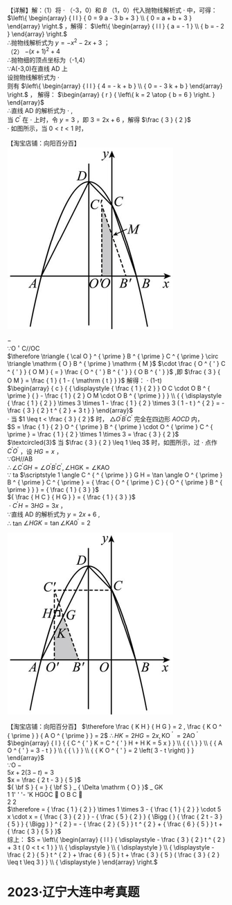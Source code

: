 【详解】解：（1）将 $\cdot$ （-3，0）和 $B$ （1，0）代入抛物线解析式 $\cdot$ 中，可得：$\left\{ \begin{array} { l l } { 0 = 9 a - 3 b + 3 } \\ { 0 = a + b + 3 } \end{array} \right.$ ，解得： $\left\{ \begin{array} { l l } { a = - 1 } \\ { b = - 2 } \end{array} \right.$   
∴抛物线解析式为 $y = - x ^ { 2 } - 2 x + 3$ ；  
（2） $- ( x + 1 ) ^ { 2 } + 4$   
∴抛物细的顶点坐标为（-1,4）  
∵A(-3,0)在直线 AD 上  
设抛物线解析式为 $\cdot$   
则有 $\left\{ \begin{array} { l l } { 4 = - k + b } \\ { 0 = - 3 k + b } \end{array} \right.$ ， 解得： $\begin{array} { r } { \left\{ k = 2 \atop { b = 6 } \right. } \end{array}$   
∴直线 AD 的解析式为 $\cdot$ ,  
当 $C ^ { ' }$ 在 $\cdot$ 上时，令 $y = 3$ ，即 $3 { = } 2 \mathrm { x } { + } 6$ ，解得 $\frac { 3 } { 2 }$   
$\cdot$ 如图所示，当 $0 { < } t { < } 1$ 时，

【淘宝店铺：向阳百分百】
![](<../../qs_image_DB/专题3-5__二次函数压轴：焦点与准线，动点面积，含参二次函数（解析版）/b149bccadcb3864322c605d50d61a4b767b0edff4452859aba0524de9af56e95.jpg>)

$-$   
∵O＇C//OC  
$\therefore \triangle { \cal O } ^ { \prime } B ^ { \prime } C ^ { \prime } \circ \triangle \mathrm { O } B ^ { \prime } \mathrm { M }$ $\cdot \frac { O ^ { ' } C ^ { ' } } { O M } { = } \frac { O ^ { ' } B ^ { ' } } { O B ^ { ' } }$ ,即 $\frac { 3 } { O M } = \frac { 1 } { 1 - { \mathrm { t } } }$ 解得： $\cdot$ (1-t)  
$\begin{array} { c } { { \displaystyle { \frac { 1 } { 2 } } O C \cdot O B ^ { \prime } { } - \frac { 1 } { 2 } O M \cdot O B ^ { \prime } } } \\ { { \displaystyle { \frac { 1 } { 2 } } \times 3 \times 1 - \frac { 1 } { 2 } \times 3 ( 1 - t ) ^ { 2 } = - \frac { 3 } { 2 } t ^ { 2 } + 3 t } } \end{array}$   
$\cdot$ 当 $1 \leq t < \frac { 3 } { 2 }$ 时， $\triangle O ^ { ' } B ^ { ' } C ^ { ' }$ 完全在四边形 $A O C D$ 内，  
$S = \frac { 1 } { 2 } O ^ { \prime } B ^ { \prime } \cdot O ^ { \prime } C ^ { \prime } = \frac { 1 } { 2 } \times 1 \times 3 = \frac { 3 } { 2 }$   
$\textcircled{3}$ 当 $\frac { 3 } { 2 } \leq 1 \leq 3$ 时，如图所示，过 $\cdot$ 点作 $C ^ { \prime } O ^ { \prime }$ ，设 $H G { = } x$ ，  
∵GH//AB  
$\therefore \angle C ^ { \prime } G H = \angle O ^ { \prime } B ^ { \prime } C ^ { \prime } , \angle \mathrm { H G K = \angle K A O }$   
∵ ta $\scriptstyle 1 \angle C ^ { ^ { \prime } } G H = \tan \angle O ^ { \prime } B ^ { \prime } C ^ { \prime } = { \frac { O ^ { \prime } C } { O ^ { \prime } B ^ { \prime } } } = { \frac { 1 } { 3 } }$   
${ \frac { H C } { H G } } = { \frac { 1 } { 3 } }$   
$\ \cdot \ C ^ { ' } H = 3 H G = 3 x$ ，  
∵直线 AD 的解析式为 $y = 2 x + 6$ ,  
∴ tan $\angle H G K = \tan \angle K A 0 ^ { \prime } = 2$

![](<../../qs_image_DB/专题3-5__二次函数压轴：焦点与准线，动点面积，含参二次函数（解析版）/8c3967be8bd5c380f83c60a1357d683dec2abb2ec424aeef385ccf193cb4c2e7.jpg>)

【淘宝店铺：向阳百分百】 $\therefore \frac { K H } { H G } = 2 , \frac { K O ^ { \prime } } { A O ^ { \prime } } = 2$
$\therefore H K = 2 H G = 2 x , \mathrm { K O ~ ^ { \prime } ~ = 2 A O ~ ^ { \prime } }$   
$\begin{array} { l } { { C ^ { ' } K = C ^ { ' } H + H K = 5 x } } \\ { { \ } } \\ { { A O ^ { ' } = 3 - t } } \\ { { \ } } \\ { { K O ^ { ' } = 2 \left( 3 - t \right) } } \end{array}$   
∵O $-$   
$5 x + 2 ( 3 - t ) = 3$   
$x = \frac { 2 t - 3 } { 5 }$   
${ \bf S } { = } { \bf S } _ { \Delta \mathrm { O } }$ $\_$ GK  
1 1' ' '- 'K HGOC  O B C   
2 2  
$\therefore = { \frac { 1 } { 2 } } \times 1 \times 3 - { \frac { 1 } { 2 } } \cdot 5 x \cdot x = { \frac { 3 } { 2 } } - { \frac { 5 } { 2 } } { \Bigg ( } { \frac { 2 t - 3 } { 5 } } { \Bigg ) } ^ { 2 } = - { \frac { 2 } { 5 } } t ^ { 2 } + { \frac { 6 } { 5 } } t + { \frac { 3 } { 5 } }$   
综上： $S = \left\{ \begin{array} { l l } { \displaystyle - \frac { 3 } { 2 } t ^ { 2 } + 3 t ( 0 < t < 1 ) } \\ { \displaystyle } \\ { \displaystyle } \\ { \displaystyle - \frac { 2 } { 5 } t ^ { 2 } + \frac { 6 } { 5 } t + \frac { 3 } { 5 } ( \frac { 3 } { 2 } \leq t \leq 3 ) } \\ { \displaystyle } \end{array} \right.$

# 2023·辽宁大连中考真题
